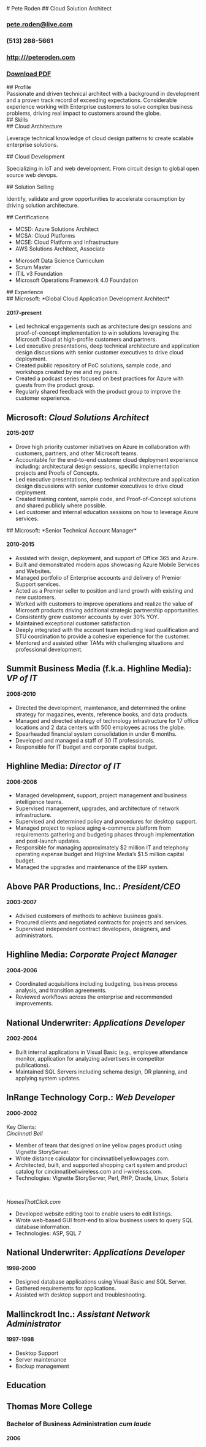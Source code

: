 <div id="hd" markdown>
<div class="yui-gc" markdown>
<div class="yui-u first" markdown>
# Pete Roden
## Cloud Solution Architect
</div>

<div class="yui-u" markdown>

### [pete.roden@live.com](pete.roden@live.com)

### (513) 288-5661

### [http:///peteroden.com](http://peteroden.com)

### [Download PDF](/resume/resume.pdf)

</div>

</div>
</div>

<div id="profile" class="yui-gf" markdown>
<div class="yui-u first" markdown>
## Profile
</div>
<div class="yui-u" markdown>
Passionate and driven technical architect with a background in development and a proven track record of exceeding expectations. Considerable experience working with Enterprise customers to solve complex business problems, driving real impact to customers around the globe.
</div>
</div>

<div id="skills" class= "yui-gf" markdown>
<div class="yui-u first" markdown>
## Skills
</div>

<div class="yui-u" markdown>
<div class="skill" markdown>
## Cloud Architecture

Leverage technical knowledge of cloud design patterns to create scalable enterprise solutions.
</div>

<div class="skill" markdown>
## Cloud Development

Specializing in IoT and web development. From circuit design to global open source web devops.
</div>

<div class="skill" markdown>
## Solution Selling

Identify, validate and grow opportunities to accelerate consumption by driving solution architecture.
</div>
</div>
</div>

<div id="certifications" class="yui-gf" markdown>
<div class="yui-u first" markdown>
## Certifications
</div>

<div class="yui-u" markdown>
<div class="certifications" markdown>

* MCSD: Azure Solutions Architect
* MCSA: Cloud Platforms
* MCSE: Cloud Platform and Infrastructure
* AWS Solutions Architect, Associate

</div>
<div class="certifications" markdown>

* Microsoft Data Science Curriculum
* Scrum Master
* ITIL v3 Foundation
* Microsoft Operations Framework 4.0 Foundation

</div>
</div>

</div>
<div id="experience" class="yui-gf" markdown>
<div class="yui-u first" markdown>
## Experience
</div>
<div class="yui-u" markdown>
<div class="job" markdown>
## Microsoft: *Global Cloud Application Development Architect*

#### 2017-present

* Led technical engagements such as architecture design sessions and proof-of-concept implementation to win solutions leveraging the Microsoft Cloud at high-profile customers and partners.
* Led executive presentations, deep technical architecture and application design discussions with senior customer executives to drive cloud deployment.
* Created public repository of PoC solutions, sample code, and workshops created by me and my peers.
* Created a podcast series focused on best practices for Azure with guests from the product group.
* Regularly shared feedback with the product group to improve the customer experience.

</div>
<div class="job" markdown>

## Microsoft: *Cloud Solutions Architect*

#### 2015-2017

* Drove high priority customer initiatives on Azure in collaboration with customers, partners, and other Microsoft teams.
* Accountable for the end-to-end customer cloud deployment experience including: architectural design sessions, specific implementation projects and Proofs of Concepts.
* Led executive presentations, deep technical architecture and application design discussions with senior customer executives to drive cloud deployment.
* Created training content, sample code, and Proof-of-Concept solutions and shared publicly where possible.
* Led customer and internal education sessions on how to leverage Azure services.

</div>
<div class="job" markdown>
## Microsoft: *Senior Technical Account Manager*

#### 2010-2015

* Assisted with design, deployment, and support of Office 365 and Azure.
* Built and demonstrated modern apps showcasing Azure Mobile Services and Websites.
* Managed portfolio of Enterprise accounts and delivery of Premier Support services.
* Acted as a Premier seller to position and land growth with existing and new customers.
* Worked with customers to improve operations and realize the value of Microsoft products driving additional strategic partnership opportunities.
* Consistently grew customer accounts by over 30% YOY.
* Maintained exceptional customer satisfaction.
* Deeply integrated with the account team including lead qualification and STU coordination to provide a cohesive experience for the customer.
* Mentored and assisted other TAMs with challenging situations and professional development.
</div>

<div class="job" markdown>

## Summit Business Media (f.k.a. Highline Media): *VP of IT*

#### 2008-2010

* Directed the development, maintenance, and determined the online strategy for magazines, events, reference books, and data products.
* Managed and directed strategy of technology infrastructure for 17 office locations and 2 data centers with 500 employees across the globe.
* Spearheaded financial system consolidation in under 6 months.
* Developed and managed a staff of 30 IT professionals.
* Responsible for IT budget and corporate capital budget.

</div>

<div class="job" markdown>

## Highline Media: *Director of IT*

#### 2006-2008

* Managed development, support, project management and business intelligence teams.
* Supervised management, upgrades, and architecture of network infrastructure.
* Supervised and determined policy and procedures for desktop support.
* Managed project to replace aging e-commerce platform from requirements gathering and budgeting phases through implementation and post-launch updates.
* Responsible for managing approximately $2 million IT and telephony operating expense budget and Highline Media’s $1.5 million capital budget.
* Managed the upgrades and maintenance of the ERP system.

</div>

<div class="job" markdown>

## Above PAR Productions, Inc.: *President/CEO*

#### 2003-2007

* Advised customers of methods to achieve business goals.
* Procured clients and negotiated contracts for projects and services.
* Supervised independent contract developers, designers, and administrators.

</div>

<div class="job" markdown>

## Highline Media: *Corporate Project Manager*

#### 2004-2006

* Coordinated acquisitions including budgeting, business process analysis, and transition agreements.
* Reviewed workflows across the enterprise and recommended improvements.

</div>

<div class="job" markdown>

## National Underwriter: *Applications Developer*

#### 2002-2004

* Built internal applications in Visual Basic (e.g., employee attendance monitor, application for analyzing advertisers in competitor publications).
* Maintained SQL Servers including schema design, DR planning, and applying system updates.

</div>

<div class="job" markdown>

## InRange Technology Corp.: *Web Developer*

#### 2000-2002

Key Clients:
<br>
*Cincinnati Bell*

* Member of team that designed online yellow pages product using Vignette StoryServer.
* Wrote distance calculator for cincinnatibellyellowpages.com.
* Architected, built, and supported shopping cart system and product catalog for cincinnatibellwireless.com and i-wireless.com.
* Technologies: Vignette StoryServer, Perl, PHP, Oracle, Linux, Solaris

<br>

*HomesThatClick.com*

* Developed website editing tool to enable users to edit listings.
* Wrote web-based GUI front-end to allow business users to query SQL database information.
* Technologies: ASP, SQL 7

</div>

<div class="job" markdown>

## National Underwriter: *Applications Developer*

#### 1998-2000

* Designed database applications using Visual Basic and SQL Server.
* Gathered requirements for applications.
* Assisted with desktop support and troubleshooting.

</div>

<div class="job" markdown>

## Mallinckrodt Inc.: *Assistant Network Administrator*

#### 1997-1998

* Desktop Support
* Server maintenance
* Backup management

</div>

</div>
</div>
<div id="education" class="yui-gf" markdown>

<div class="yui-u first" markdown>

## Education

</div>
<div class="yui-u job" markdown>

## Thomas More College

### Bachelor of Business Administration *cum laude*

#### 2006

</div>

</div>
</div>
</div>